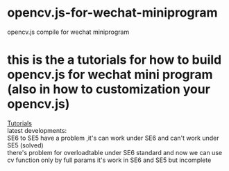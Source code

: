 # opencv.js-for-wechat-miniprogram
opencv.js compile for wechat miniprogram
# this is the a tutorials for how to build opencv.js for wechat mini program (also in how to customization your opencv.js)
[Tutorials](https://github.com/aoxipo/opencv.js-for-wechat-miniprogram/blob/main/opencv.js-for-wechat-miniprogram.md)
<br/>
latest developments:<br/>
SE6 to SE5 have a problem ,it's can work under SE6 and can't work under SE5 (solved) 
<br/>
there's problem for overloadtable under SE6 standard and now we can use cv function only by full params
it's work in SE6 and SE5 but incomplete
